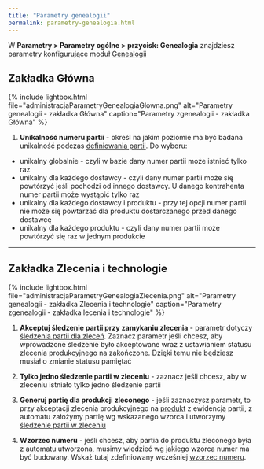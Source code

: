 ```yaml
---
title: "Parametry genealogii"
permalink: parametry-genealogia.html 
---
```


W **Parametry > Parametry ogólne > przycisk: Genealogia** znajdziesz parametry konfigurujące moduł [Genealogii](\genealogia)

## Zakładka Główna

{% include lightbox.html file="administracjaParametryGenealogiaGlowna.png" alt="Parametry genealogii - zakładka Główna" caption="Parametry zgenealogii - zakładka Główna" %}

1. **Unikalność numeru partii** - określ na jakim poziomie ma być badana unikalność podczas [definiowania partii](/jak-dodac-numery-partii). Do wyboru:
- unikalny globalnie - czyli w bazie dany numer partii może istnieć tylko raz
- unikalny dla każdego dostawcy - czyli dany numer partii może się powtórzyć jeśli pochodzi od innego dostawcy. U danego kontrahenta numer partii może wystąpić tylko raz
- unikalny dla każdego dostawcy i produktu - przy tej opcji numer partii nie może się powtarzać dla produktu dostarczanego przed danego dostawcę
- unikalny dla każdego produktu - czyli dany numer partii może powtórzyć się raz w jednym produkcie

---

## Zakładka Zlecenia i technologie

{% include lightbox.html file="administracjaParametryGenealogiaZlecenia.png" alt="Parametry genealogii - zakładka Zlecenia i technologie" caption="Parametry zgenealogii - zakładka lecenia i technologie" %}

1. **Akceptuj śledzenie partii przy zamykaniu zlecenia** - parametr dotyczy [śledzenia partii dla zleceń](/sledzenie-partii-dla-zlecen). Zaznacz parametr jeśli chcesz, aby wprowadzone śledzenie było akceptowane wraz z ustawianiem statusu zlecenia produkcyjnego na zakończone. Dzięki temu nie będziesz musiał o zmianie statusu pamiętać

2. **Tylko jedno śledzenie partii w zleceniu** - zaznacz jeśli chcesz, aby w zleceniu istniało tylko jedno śledzenie partii

3. **Generuj partię dla produkcji zleconego** - jeśli zaznaczysz parametr, to przy akceptacji zlecenia produkcyjnego na [produkt](/produkty) z ewidencją partii, z automatu założymy partię wg wskazanego wzorca i utworzymy [śledzenie partii w zleceniu](/sledzenie-partii-dla-zlecen)

4. **Wzorzec numeru** - jeśli chcesz, aby partia do produktu zleconego była z automatu utworzona, musimy wiedzieć wg jakiego wzorca numer ma być budowany. Wskaż tutaj zdefiniowany wcześniej [wzorzec numeru](/wzorce-numerow).